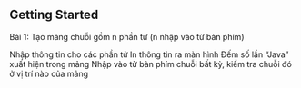## Getting Started

Bài 1: Tạo mảng chuỗi gồm n phần tử (n nhập vào từ bàn phím)

Nhập thông tin cho các phần tử
In thông tin ra màn hình
Đếm số lần “Java” xuất hiện trong mảng
Nhập vào từ bàn phím chuỗi bất kỳ, kiểm tra chuỗi đó ở vị trí nào của mảng
